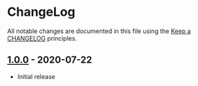 # ChangeLog

All notable changes are documented in this file using the [Keep a CHANGELOG](https://keepachangelog.com/) principles.

## [1.0.0] - 2020-07-22

* Initial release

[1.0.0]: https://github.com/sebastianbergmann/lines-of-code/compare/f959e71f00e591288acc024afe9cb966c6cf9bd6...master
